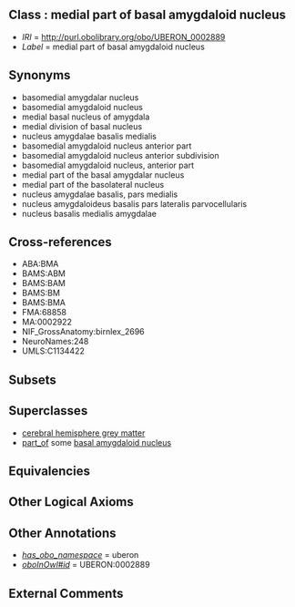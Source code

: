 
## Class : medial part of basal amygdaloid nucleus

 * *IRI* = http://purl.obolibrary.org/obo/UBERON_0002889
 * *Label* = medial part of basal amygdaloid nucleus

## Synonyms

 * basomedial amygdalar nucleus
 * basomedial amygdaloid nucleus
 * medial basal nucleus of amygdala
 * medial division of basal nucleus
 * nucleus amygdalae basalis medialis
 * basomedial amygdaloid nucleus anterior part
 * basomedial amygdaloid nucleus anterior subdivision
 * basomedial amygdaloid nucleus, anterior part
 * medial part of the basal amygdalar nucleus
 * medial part of the basolateral nucleus
 * nucleus amygdalae basalis, pars medialis
 * nucleus amygdaloideus basalis pars lateralis parvocellularis
 * nucleus basalis medialis amygdalae

## Cross-references

 * ABA:BMA
 * BAMS:ABM
 * BAMS:BAM
 * BAMS:BM
 * BAMS:BMA
 * FMA:68858
 * MA:0002922
 * NIF_GrossAnatomy:birnlex_2696
 * NeuroNames:248
 * UMLS:C1134422

## Subsets


## Superclasses

 * [cerebral hemisphere grey matter](../../UBERON/01/UBERON_0005401.md)
 * [part_of](../../BFO/50/BFO_0000050.md) some [basal amygdaloid nucleus](../../UBERON/87/UBERON_0002887.md)

## Equivalencies


## Other Logical Axioms


## Other Annotations

 * *[has_obo_namespace](../../ce/oboInOwl#hasOBONamespace.md)* = uberon
 * *[oboInOwl#id](../../id/oboInOwl#id.md)* = UBERON:0002889

## External Comments

